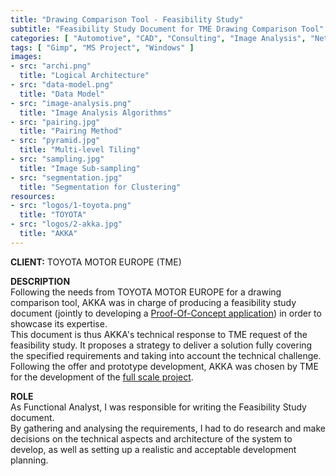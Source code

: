 ```yaml
---
title: "Drawing Comparison Tool - Feasibility Study"
subtitle: "Feasibility Study Document for TME Drawing Comparison Tool"
categories: [ "Automotive", "CAD", "Consulting", "Image Analysis", "Network", "Project Management", "R&D", "Web" ]
tags: [ "Gimp", "MS Project", "Windows" ]
images:
- src: "archi.png"
  title: "Logical Architecture"
- src: "data-model.png"
  title: "Data Model"
- src: "image-analysis.png"
  title: "Image Analysis Algorithms"
- src: "pairing.jpg"
  title: "Pairing Method"
- src: "pyramid.jpg"
  title: "Multi-level Tiling"
- src: "sampling.jpg"
  title: "Image Sub-sampling"
- src: "segmentation.jpg"
  title: "Segmentation for Clustering"
resources:
- src: "logos/1-toyota.png"
  title: "TOYOTA"
- src: "logos/2-akka.jpg"
  title: "AKKA"
---
```


<b>CLIENT:</b> TOYOTA MOTOR EUROPE (TME)<br>

<b>DESCRIPTION</b><br>
Following the needs from TOYOTA MOTOR EUROPE for a drawing comparison tool, AKKA was in charge of producing a feasibility study document (jointly to developing a [Proof-Of-Concept application](/pro/akka/dct-poc)) in order to showcase its expertise.<br>
This document is thus AKKA's technical response to TME request of the feasibility study. It proposes a strategy to deliver a solution fully covering the specified requirements and taking into account the technical challenge.<br>
Following the offer and prototype development, AKKA was chosen by TME for the development of the [full scale project](/pro/tme/dct).<br>

<b>ROLE</b><br>
As Functional Analyst, I was responsible for writing the Feasibility Study document.<br>
By gathering and analysing the requirements, I had to do research and make decisions on the technical aspects and architecture of the system to develop, as well as setting up a realistic and acceptable development planning.<br>
